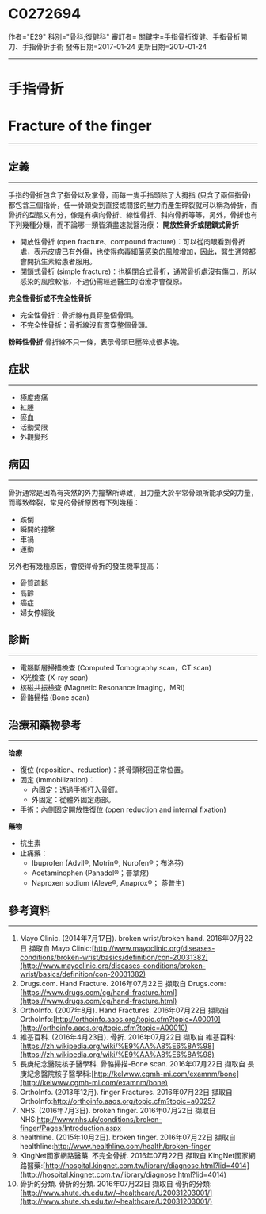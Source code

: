 # C0272694
作者="E29"
科別="骨科;復健科"
審訂者=
關鍵字=手指骨折復健、手指骨折開刀、手指骨折手術
發佈日期=2017-01-24
更新日期=2017-01-24

----------
# 手指骨折
# Fracture of the finger
----------
## 定義
----------

手指的骨折包含了指骨以及掌骨，而每一隻手指頭除了大拇指 (只含了兩個指骨) 都包含三個指骨，任一骨頭受到直接或間接的壓力而產生碎裂就可以稱為骨折，而骨折的型態又有分，像是有橫向骨折、線性骨折、斜向骨折等等，另外，骨折也有下列幾種分類，而不論哪一類皆須盡速就醫治療：
**開放性骨折或閉鎖式骨折**

- 開放性骨折 (open fracture、compound fracture)：可以從肉眼看到骨折處，表示皮膚已有外傷，也使得病毒細菌感染的風險增加，因此，醫生通常都會開抗生素給患者服用。
- 閉鎖式骨折 (simple fracture)：也稱閉合式骨折，通常骨折處沒有傷口，所以感染的風險較低，不過仍需經過醫生的治療才會復原。

**完全性骨折或不完全性骨折**

- 完全性骨折：骨折線有貫穿整個骨頭。
- 不完全性骨折：骨折線沒有貫穿整個骨頭。

**粉碎性骨折**
骨折線不只一條，表示骨頭已壓碎成很多塊。

## 症狀
----------
- 極度疼痛
- 紅腫
- 瘀血
- 活動受限
- 外觀變形
## 病因
----------

骨折通常是因為有突然的外力撞擊所導致，且力量大於平常骨頭所能承受的力量，而導致碎裂，常見的骨折原因有下列幾種：

- 跌倒
- 瞬間的撞擊
- 車禍
- 運動 

另外也有幾種原因，會使得骨折的發生機率提高：

- 骨質疏鬆
- 高齡
- 癌症
- 婦女停經後
## 診斷
----------
- 電腦斷層掃描檢查 (Computed Tomography scan，CT scan)
- X光檢查 (X-ray scan)
- 核磁共振檢查 (Magnetic Resonance Imaging，MRI)
- 骨骼掃描 (Bone scan)
## 治療和藥物參考
----------

**治療**

- 復位 (reposition、reduction)：將骨頭移回正常位置。
- 固定 (immobilization)：
  - 內固定：透過手術打入骨釘。
  - 外固定：從體外固定患部。
- 手術：內側固定開放性復位 (open reduction and internal fixation)

**藥物**

- 抗生素
- 止痛藥：
  - Ibuprofen (Advil®, Motrin®, Nurofen®；布洛芬)
  - Acetaminophen (Panadol®；普拿疼)
  - Naproxen sodium (Aleve®, Anaprox®； 萘普生)
## 參考資料
----------
1. Mayo Clinic. (2014年7月17日). broken wrist/broken hand. 2016年07月22日 擷取自 Mayo Clinic:[http://www.mayoclinic.org/diseases-conditions/broken-wrist/basics/definition/con-20031382](http://www.mayoclinic.org/diseases-conditions/broken-wrist/basics/definition/con-20031382)
2. Drugs.com. Hand Fracture. 2016年07月22日 擷取自 Drugs.com:[https://www.drugs.com/cg/hand-fracture.html](https://www.drugs.com/cg/hand-fracture.html)
3. OrthoInfo. (2007年8月). Hand Fractures. 2016年07月22日 擷取自 OrthoInfo:[http://orthoinfo.aaos.org/topic.cfm?topic=A00010](http://orthoinfo.aaos.org/topic.cfm?topic=A00010)
4. 維基百科. (2016年4月23日). 骨折. 2016年07月22日 擷取自 維基百科:[https://zh.wikipedia.org/wiki/%E9%AA%A8%E6%8A%98](https://zh.wikipedia.org/wiki/%E9%AA%A8%E6%8A%98)
5. 長庚紀念醫院核子醫學科. 骨骼掃描-Bone scan. 2016年07月22日 擷取自 長庚紀念醫院核子醫學科:[http://kelwww.cgmh-mi.com/examnm/bone](http://kelwww.cgmh-mi.com/examnm/bone)
6. OrthoInfo. (2013年12月). finger Fractures. 2016年07月22日 擷取自 OrthoInfo:http://orthoinfo.aaos.org/topic.cfm?topic=a00257
7. NHS. (2016年7月3日). broken finger. 2016年07月22日 擷取自 NHS:http://www.nhs.uk/conditions/broken-finger/Pages/Introduction.aspx
8. healthline. (2015年10月2日). broken finger. 2016年07月22日 擷取自 healthline:http://www.healthline.com/health/broken-finger
9. KingNet國家網路醫藥. 不完全骨折. 2016年07月22日 擷取自 KingNet國家網路醫藥:[http://hospital.kingnet.com.tw/library/diagnose.html?lid=4014](http://hospital.kingnet.com.tw/library/diagnose.html?lid=4014)
10. 骨折的分類. 骨折的分類. 2016年07月22日 擷取自 骨折的分類:[http://www.shute.kh.edu.tw/~healthcare/U20031203001/](http://www.shute.kh.edu.tw/~healthcare/U20031203001/)

